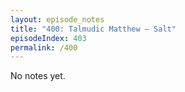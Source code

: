 ```yaml
---
layout: episode_notes
title: "400: Talmudic Matthew — Salt"
episodeIndex: 403
permalink: /400
---
```

No notes yet.
